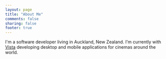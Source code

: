 ```yaml
---
layout: page
title: "About Me"
comments: false
sharing: false
footer: true
---
```


I'm a software developer living in Auckland, New Zealand. I'm currently with [Vista](http://www.vista.co.nz) developing desktop and mobile applications for cinemas around the world.


